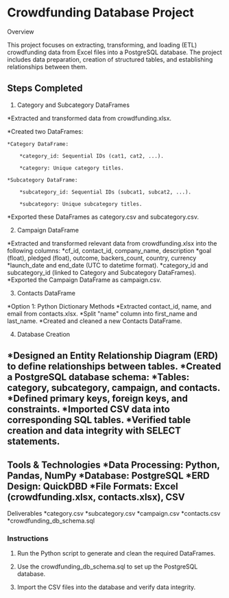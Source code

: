 # Crowdfunding Database Project

Overview

This project focuses on extracting, transforming, and loading (ETL) crowdfunding data from Excel files into a PostgreSQL database. The project includes data preparation, creation of structured tables, and establishing relationships between them.

## Steps Completed


1. Category and Subcategory DataFrames
   
*Extracted and transformed data from crowdfunding.xlsx.

*Created two DataFrames:
   
    *Category DataFrame:
        
        *category_id: Sequential IDs (cat1, cat2, ...).
        
        *category: Unique category titles.
   
    *Subcategory DataFrame:
       
        *subcategory_id: Sequential IDs (subcat1, subcat2, ...).
        
        *subcategory: Unique subcategory titles.

*Exported these DataFrames as category.csv and subcategory.csv.


2. Campaign DataFrame

*Extracted and transformed relevant data from crowdfunding.xlsx into the following columns:
    *cf_id, contact_id, company_name, description
    *goal (float), pledged (float), outcome, backers_count, country, currency
    *launch_date and end_date (UTC to datetime format).
    *category_id and subcategory_id (linked to Category and Subcategory DataFrames).
*Exported the Campaign DataFrame as campaign.csv.


3. Contacts DataFrame
   
*Option 1: Python Dictionary Methods
    *Extracted contact_id, name, and email from contacts.xlsx.
    *Split "name" column into first_name and last_name.
    *Created and cleaned a new Contacts DataFrame.


4. Database Creation
   
*Designed an Entity Relationship Diagram (ERD) to define relationships between tables.
*Created a PostgreSQL database schema:
    *Tables: category, subcategory, campaign, and contacts.
    *Defined primary keys, foreign keys, and constraints.
*Imported CSV data into corresponding SQL tables.
*Verified table creation and data integrity with SELECT statements.
--
Tools & Technologies
*Data Processing: Python, Pandas, NumPy
*Database: PostgreSQL
*ERD Design: QuickDBD
*File Formats: Excel (crowdfunding.xlsx, contacts.xlsx), CSV
--
Deliverables
*category.csv
*subcategory.csv
*campaign.csv
*contacts.csv
*crowdfunding_db_schema.sql


### Instructions

1. Run the Python script to generate and clean the required DataFrames.

2. Use the crowdfunding_db_schema.sql to set up the PostgreSQL database.

3. Import the CSV files into the database and verify data integrity.
